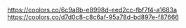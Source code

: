 https://coolors.co/6c9a8b-e8998d-eed2cc-fbf7f4-a1683a
https://coolors.co/d7d0c8-c8c6af-95a78d-bd897e-f87666

